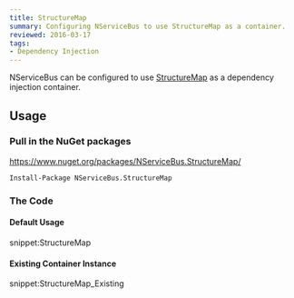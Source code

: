 ```yaml
---
title: StructureMap
summary: Configuring NServiceBus to use StructureMap as a container.
reviewed: 2016-03-17
tags:
- Dependency Injection
---
```



NServiceBus can be configured to use [StructureMap](http://structuremap.github.io/) as a dependency injection container.


## Usage


### Pull in the NuGet packages

https://www.nuget.org/packages/NServiceBus.StructureMap/

    Install-Package NServiceBus.StructureMap


### The Code


#### Default Usage

snippet:StructureMap


#### Existing Container Instance

snippet:StructureMap_Existing

